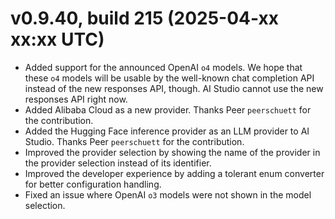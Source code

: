 # v0.9.40, build 215 (2025-04-xx xx:xx UTC)
- Added support for the announced OpenAI `o4` models. We hope that these `o4` models will be usable by the well-known chat completion API instead of the new responses API, though. AI Studio cannot use the new responses API right now.
- Added Alibaba Cloud as a new provider. Thanks Peer `peerschuett` for the contribution.
- Added the Hugging Face inference provider as an LLM provider to AI Studio. Thanks Peer `peerschuett` for the contribution.
- Improved the provider selection by showing the name of the provider in the provider selection instead of its identifier.
- Improved the developer experience by adding a tolerant enum converter for better configuration handling.
- Fixed an issue where OpenAI `o3` models were not shown in the model selection.
